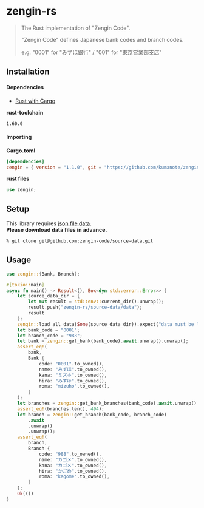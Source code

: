 # zengin-rs

> The Rust implementation of "Zengin Code".
> 
> "Zengin Code" defines Japanese bank codes and branch codes.
> 
> e.g.  "0001" for "みずほ銀行" / "001" for "東京営業部支店"


## Installation

#### Dependencies

- [Rust with Cargo](http://rust-lang.org)

**rust-toolchain**

```text
1.60.0
```

#### Importing

**Cargo.toml**

```toml
[dependencies]
zengin = { version = "1.1.0", git = "https://github.com/kumanote/zengin-rs", branch = "main" }
```

**rust files**

```rust
use zengin;
```

## Setup

This library requires [json file data](https://github.com/zengin-code/source-data/tree/2022-04-25/data).   
**Please download data files in advance.**

```bash
% git clone git@github.com:zengin-code/source-data.git
```


## Usage

```rust
use zengin::{Bank, Branch};

#[tokio::main]
async fn main() -> Result<(), Box<dyn std::error::Error>> {
    let source_data_dir = {
        let mut result = std::env::current_dir().unwrap();
        result.push("zengin-rs/source-data/data");
        result
    };
    zengin::load_all_data(Some(source_data_dir)).expect("data must be loaded");
    let bank_code = "0001";
    let branch_code = "988";
    let bank = zengin::get_bank(bank_code).await.unwrap().unwrap();
    assert_eq!(
        bank,
        Bank {
            code: "0001".to_owned(),
            name: "みずほ".to_owned(),
            kana: "ミズホ".to_owned(),
            hira: "みずほ".to_owned(),
            roma: "mizuho".to_owned(),
        }
    );
    let branches = zengin::get_bank_branches(bank_code).await.unwrap().unwrap();
    assert_eq!(branches.len(), 494);
    let branch = zengin::get_branch(bank_code, branch_code)
        .await
        .unwrap()
        .unwrap();
    assert_eq!(
        branch,
        Branch {
            code: "988".to_owned(),
            name: "カゴメ".to_owned(),
            kana: "カゴメ".to_owned(),
            hira: "かごめ".to_owned(),
            roma: "kagome".to_owned(),
        }
    );
    Ok(())
}
```
